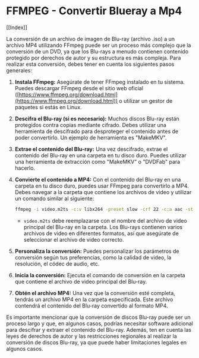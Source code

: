 # FFMPEG - Convertir Blueray a Mp4

[[Index]]

La conversión de un archivo de imagen de Blu-ray (archivo .iso) a un archivo MP4 utilizando FFmpeg puede ser un proceso más complejo que la conversión de un DVD, ya que los Blu-rays a menudo contienen contenido protegido por derechos de autor y su estructura es más compleja. Para realizar esta conversión, debes tener en cuenta los siguientes pasos generales:

1. **Instala FFmpeg:** Asegúrate de tener FFmpeg instalado en tu sistema. Puedes descargar FFmpeg desde el sitio web oficial ([https://www.ffmpeg.org/download.html](https://www.ffmpeg.org/download.html)) o utilizar un gestor de paquetes si estás en Linux.
    
2. **Descifra el Blu-ray (si es necesario):** Muchos discos Blu-ray están protegidos contra copias mediante cifrado. Debes utilizar una herramienta de descifrado para desproteger el contenido antes de poder convertirlo. Un ejemplo de herramienta es "MakeMKV".
    
3. **Extrae el contenido del Blu-ray:** Una vez descifrado, extrae el contenido del Blu-ray en una carpeta en tu disco duro. Puedes utilizar una herramienta de extracción como "MakeMKV" o "DVDFab" para hacerlo.
    
4. **Convierte el contenido a MP4:** Con el contenido del Blu-ray en una carpeta en tu disco duro, puedes usar FFmpeg para convertirlo a MP4. Debes navegar a la carpeta que contiene los archivos de video y utilizar un comando similar al siguiente:
    
    ```sh   
    ffmpeg -i video.m2ts -c:v libx264 -preset slow -crf 22 -c:a aac -strict experimental -b:a 192k -ac 2 salida.mp4
    ```
    
    - `video.m2ts` debe reemplazarse con el nombre del archivo de video principal del Blu-ray en la carpeta. Los Blu-rays contienen varios archivos de video en diferentes formatos, así que asegúrate de seleccionar el archivo de video correcto.
5. **Personaliza la conversión:** Puedes personalizar los parámetros de conversión según tus preferencias, como la calidad de video, la resolución, el códec de audio, etc.
    
6. **Inicia la conversión:** Ejecuta el comando de conversión en la carpeta que contiene el archivo de video principal del Blu-ray.
    
7. **Obtén el archivo MP4:** Una vez que la conversión esté completa, tendrás un archivo MP4 en la carpeta especificada. Este archivo contendrá el contenido del Blu-ray convertido al formato MP4.
    

Es importante mencionar que la conversión de discos Blu-ray puede ser un proceso largo y que, en algunos casos, podrías necesitar software adicional para descifrar y extraer el contenido del Blu-ray. Además, ten en cuenta las leyes de derechos de autor y las restricciones regionales al realizar la conversión de discos Blu-ray, ya que puede haber limitaciones legales en algunos casos.